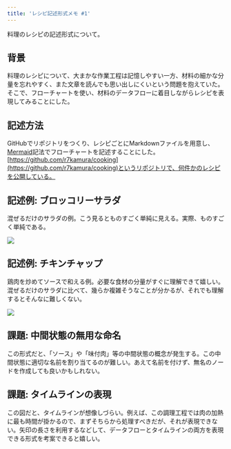 ```yaml
---
title: 'レシピ記述形式メモ #1'
---
```

料理のレシピの記述形式について。

背景
--

料理のレシピについて、大まかな作業工程は記憶しやすい一方、材料の細かな分量を忘れやすく、また文章を読んでも思い出しにくいという問題を抱えていた。そこで、フローチャートを使い、材料のデータフローに着目しながらレシピを表現してみることにした。

記述方法
----

GitHubでリポジトリをつくり、レシピごとにMarkdownファイルを用意し、[Mermaid](https://mermaid-js.github.io/)記法でフローチャートを記述することにした。[https://github.com/r7kamura/cooking](https://github.com/r7kamura/cooking)というリポジトリで、何件かのレシピを公開している。

記述例: ブロッコリーサラダ
--------------

混ぜるだけのサラダの例。こう見るとものすごく単純に見える。実際、ものすごく単純である。

![](https://lh4.googleusercontent.com/t2KpFgivurS2KH__bOqPOBJXnpwydqna2S85nEnf-8WBEQXnLBH9Jk6o05kMqNgotOW6he5Oy2_ptlkTeexNDGid_VBDjvZVvHAsfhsg5CzpnUtTD_fp4fAG6A7Q2T424eESrEoXjSJoFlAGB64PYQ)

記述例: チキンチャップ
------------

鶏肉を炒めてソースで和える例。必要な食材の分量がすぐに理解できて嬉しい。混ぜるだけのサラダに比べて、幾らか複雑そうなことが分かるが、それでも理解するとそんなに難しくない。

![](https://lh4.googleusercontent.com/3MwbnS7VCbLO7Pxl_Obb_UDcSSTWw3BYyL0OqTF_gjol2c0AItRvBnr5kIUzvwV3yFTiaP7No570rSZvnhOEakwz_cMx2-8wO-XwJJ7DglL_EjB9VqyC3E-2XFMbuOBRD69v6gVQVUwBH38Xoj5y_A)

課題: 中間状態の無用な命名
--------------

この形式だと、「ソース」や「味付肉」等の中間状態の概念が発生する。この中間状態に適切な名前を割り当てるのが難しい。あえて名前を付けず、無名のノードを作成しても良いかもしれない。

課題: タイムラインの表現
-------------

この図だと、タイムラインが想像しづらい。例えば、この調理工程では肉の加熱に最も時間が掛かるので、まずそちらから処理すべきだが、それが表現できない。矢印の長さを利用するなどして、データフローとタイムラインの両方を表現できる形式を考案できると嬉しい。
